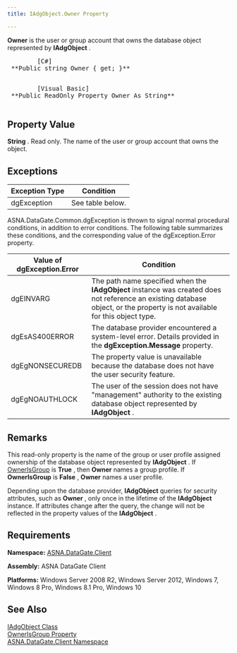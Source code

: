 ```yaml
---
title: IAdgObject.Owner Property

---
```


**Owner** is the user or group account that owns the database object represented by **IAdgObject** .
<pre>        <span class="lang">[C#]</span>
 **Public string Owner { get; }** 
      </pre>
<pre>        <span class="lang">[Visual Basic] </span>
 **Public ReadOnly Property Owner As String** 
      </pre>

## Property Value

**String** . Read only. The name of the user or group account that owns the object. 
## Exceptions



| Exception Type | Condition |
| ---- | ---- |
| dgException | See table below. |



ASNA.DataGate.Common.dgException is thrown to signal normal procedural conditions, in addition to error conditions. The following table summarizes these conditions, and the corresponding value of the dgException.Error property.



| Value of dgException.Error | Condition |
| ---- | ---- |
| <p>dgEINVARG | The path name specified when the **IAdgObject** instance was created does not reference an existing database object, or the property is not available for this object type. |
| dgEsAS400ERROR | The database provider encountered a system-level error. Details provided in the **dgException.Message** property. |
| dgEgNONSECUREDB | The property value is unavailable because the database does not have the user security feature. |
| dgEgNOAUTHLOCK | The user of the session does not have "management" authority to the existing database object represented by **IAdgObject** . |



## Remarks

This read-only property is the name of the group or user profile assigned ownership of the database object represented by **IAdgObject** . If [OwnerIsGroup](iadg-object-class-owner-isgroup-property.html) is **True** , then **Owner** names a group profile. If **OwnerIsGroup** is **False** , **Owner** names a user profile.

Depending upon the database provider, **IAdgObject** queries for security attributes, such as **Owner** , only once in the lifetime of the **IAdgObject** instance. If attributes change after the query, the change will not be reflected in the property values of the **IAdgObject** . 
## Requirements

**Namespace:** [ASNA.DataGate.Client](datagate-client-namespace.html) 

**Assembly:** ASNA DataGate Client

**Platforms:** Windows Server 2008 R2, Windows Server 2012, Windows 7, Windows 8 Pro, Windows 8.1 Pro, Windows 10
## See Also


[IAdgObject Class](iadg-object-class.html)
      <br />
[OwnerIsGroup Property](iadg-object-class-owner-isgroup-property.html)
      <br />
[ASNA.DataGate.Client Namespace](datagate-client-namespace.html)

